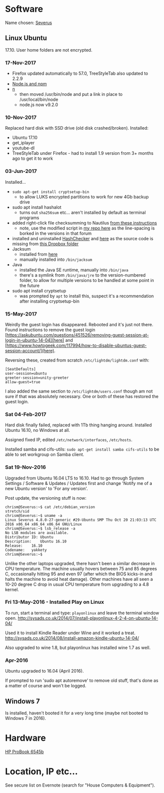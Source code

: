 # Software
Name chosen: [Severus](http://www.roman-emperors.org/severus.htm)

## Linux Ubuntu
17.10. User home folders are not encrypted.

### 17-Nov-2017
- Firefox updated automatically to 57.0, TreeStyleTab also updated to 2.2.9
- [Node.js and npm](https://uk.godaddy.com/help/install-nodejs-ubuntu-17395)
- [n](https://github.com/tj/n)
  - then moved /usr/bin/node and put a link in place to /usr/local/bin/node
  - node.js now v9.2.0

### 10-Nov-2017
Replaced hard disk with SSD drive (old disk crashed/broken).  Installed:
- Ubuntu 17.10
- get_iplayer
- youtube-dl
- TreeStyleTab under Firefox - had to install 1.9 version from 3+ months ago to get it to work

### 03-Jun-2017
Installed...
- `sudo apt-get install cryptsetup-bin`
  - to allow LUKS encrypted partitions to work for new 4Gb backup drive
- sudo apt install hashalot
  - turns out `sha256sum` etc... aren't installed by default as terminal programs
- added right-click file checksumming to Nautilus [from these instructions](https://solus-project.com/forums/viewtopic.php?t=2672)
  - note, use the modified script in [my repo here](https://github.com/cjjmccray/linux_shell_scripts/blob/master/Checksums) as the line-spacing is borked in the versions in that forum
- installed and uninstalled [HashChecker](http://ubuntuguide.net/md5sha256-hash-checker-gui-for-ubuntu-downloadsfiles) and [here](https://www.gnome-look.org/content/download.php?content=129309&id=1&tan=39290839) as the source code is missing from [this Dropbox folder](https://dl.dropboxusercontent.com/u/9350208/CurrentVersion/)
- Jacksum
  - installed from [here](http://jacksum.net/en/download.html)
  - manually installed into `/bin/jacksum`
- Java
  - installed the Java SE runtime, manually into `/bin/java`
  - there's a symlink from `/bin/java/jre` to the version-numbered folder, to allow for multiple versions to be handled at some point in the future
- sudo apt install cryptsetup
  - was prompted by `apt` to install this, suspect it's a recommendation after installing cryptsetup-bin

### 15-May-2017
Weirdly the guest login has disappeared.  Rebooted and it's just not there.  Found instructions to remove the guest login [https://askubuntu.com/questions/451526/removing-guest-session-at-login-in-ubuntu-14-04](here) and [https://www.howtogeek.com/117994/how-to-disable-ubuntus-guest-session-account/](here).

Reversing these, created from scratch `/etc/lightdm/lightdm.conf` with:
```
[SeatDefaults]
user-session=ubuntu
greeter-session=unity-greeter
allow-guest=true
```
I also added the same section to `/etc/lightdm/users.conf` though am not sure if that was absolutely necessary.  One or both of these has restored the guest login.


### Sat 04-Feb-2017
Hard disk finally failed, replaced with 1Tb thing hanging around.  Installed Ubuntu 16.10, no Windows at all.

Assigned fixed IP, edited `/etc/network/interfaces`, `/etc/hosts`.

Installed samba and cifs-utils: `sudo apt-get install samba cifs-utils` to be able to set workgroup on Samba client.


### Sat 19-Nov-2016
Upgraded from Ubuntu 16.04 LTS to 16.10.  Had to go through System Settings / Software & Updates / Updates first and change 'Notify me of a new Ubuntu version' to 'For any version'.

Post update, the versioning stuff is now:
```
chrism@Severus:~$ cat /etc/debian_version
stretch/sid
chrism@Severus:~$ uname -a
Linux Severus 4.8.0-27-generic #29-Ubuntu SMP Thu Oct 20 21:03:13 UTC 2016 x86_64 x86_64 x86_64 GNU/Linux
chrism@Severus:~$ lsb_release -a
No LSB modules are available.
Distributor ID:	Ubuntu
Description:	Ubuntu 16.10
Release:	16.10
Codename:	yakkety
chrism@Severus:~$ 
```

Unlike the other laptops upgraded, there hasn't been a similar decrease in CPU temperature.  The machine usually hovers between 75 and 85 degrees C, occasionally hitting 95 and even 97 (after which the BIOS kicks-in and halts the machine to avoid heat damage).  Other machines have all seen a 10-20 degree C drop in usual CPU temperature from upgrading to a 4.8 kernel.


### Fri 13-May-2016 - Installed Play on Linux
To run, start a terminal and type: `playonlinux` and leave the terminal window open.
http://sysads.co.uk/2014/07/install-playonlinux-4-2-4-on-ubuntu-14-04/

Used it to install Kindle Reader under Wine and it worked a treat.
http://sysads.co.uk/2014/08/install-amazon-kindle-ubuntu-14-04/

Also upgraded to wine 1.8, but playonlinux has installed wine 1.7 as well.


### Apr-2016
Ubuntu upgraded to 16.04 (April 2016).

If prompted to run 'sudo apt autoremove' to remove old stuff, that's done as a matter of course and won't be logged.


## Windows 7
Is installed, haven't booted it for a very long time (maybe not booted to Windows 7 in 2016).


# Hardware
[HP ProBook 6545b](http://h20564.www2.hp.com/hpsc/doc/public/display?docId=emr_na-c01897562)


# Location, IP etc...
See secure list on Evernote (search for "House Computers & Equipment").
